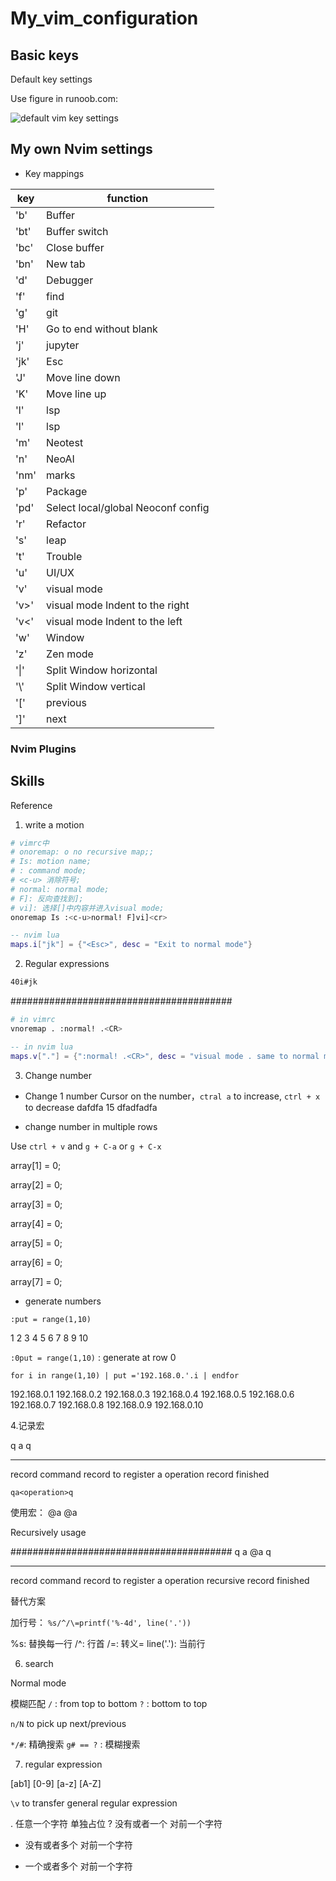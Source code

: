 # My_vim_configuration

## Basic keys

Default key settings

Use figure in runoob.com:

![default vim key settings](https://www.runoob.com/wp-content/uploads/2015/10/vi-vim-cheat-sheet-sch1.gif)

## My own Nvim settings
- Key mappings

|key|function|
|----|----|
|'<leader>b'|Buffer|
|'<leader>bt'|Buffer switch|
|'<leader>bc'|Close buffer|
|'<leader>bn'|New tab|
|'<leader>d'|Debugger|
|'<leader>f'|find|
|'<leader>g'|git|
|'H'|Go to end without blank|
|'<leader>j'|jupyter|
|'jk'|Esc|
|'J'|Move line down|
|'K'|Move line up|
|'<leader>l'|lsp|
|'<leader>l'|lsp|
|'<leader>m'|Neotest|
|'<leader>n'|NeoAI|
|'<leader>nm'|marks|
|'<leader>p'|Package|
|'<leader>pd'|Select local/global Neoconf config|
|'<leader>r'|Refactor|
|'<leader>s'|leap|
|'<leader>t'|Trouble|
|'<leader>u'|UI/UX|
|'v'|visual mode|
|'v>'|visual mode Indent to the right|
|'v<'|visual mode Indent to the left|
|'w'|Window|
|'<leader>z'|Zen mode|
|'\|'|Split Window horizontal|
|'\\'|Split Window vertical|
|'['|previous|
|']'|next|

### Nvim Plugins

## Skills

Reference 
1. write a motion
```bash
# vimrc中
# onoremap: o no recursive map;;
# Is: motion name;
# : command mode;
# <c-u> 消除符号;
# normal: normal mode;
# F]: 反向查找到];
# vi]: 选择[]中内容并进入visual mode;
onoremap Is :<c-u>normal! F]vi]<cr>
```
```lua
-- nvim lua
maps.i["jk"] = {"<Esc>", desc = "Exit to normal mode"}
```
2. Regular expressions
```bash
40i#jk
```
########################################
```bash
# in vimrc
vnoremap . :normal! .<CR>
```

```lua
-- in nvim lua
maps.v["."] = {":normal! .<CR>", desc = "visual mode . same to normal mode"}
```
3. Change number

- Change 1 number
Cursor on the number，`ctral a` to increase, `ctrl + x` to decrease
dafdfa 15 dfadfadfa

- change number in multiple rows

Use `ctrl + v` and `g + C-a` or `g + C-x`

array[1] = 0;

array[2] = 0;

array[3] = 0;

array[4] = 0;

array[5] = 0;

array[6] = 0;

array[7] = 0;


- generate numbers

`:put = range(1,10)`

1
2
3
4
5
6
7
8
9
10

`:0put = range(1,10)` : generate at row 0

`for i in range(1,10) | put ='192.168.0.'.i | endfor`

192.168.0.1
192.168.0.2
192.168.0.3
192.168.0.4
192.168.0.5
192.168.0.6
192.168.0.7
192.168.0.8
192.168.0.9
192.168.0.10

4.记录宏

q                     a                    <operation>          q  
--------------------  -------------------- -------------------- --------------------   
record command      record to register a  operation            record finished

`qa<operation>q`

使用宏：
@a
<number>@a

Recursively usage

########################################
q                             a                    <operation>              @a                q 
---------------------  -------------------- -------------------- -------------------- --------------------  
record command         record to register a      operation                recursive        record finished


替代方案

加行号：
`%s/^/\=printf('%-4d', line('.'))`

%s: 替换每一行
/^: 行首
/\=: 转义=
line('.'): 当前行


6. search

Normal mode

模糊匹配
`/` : from top to bottom
`?` : bottom to top

`n/N` to pick up next/previous

`*/#`: 精确搜索
`g# == ?` : 模糊搜索

7. regular expression

[ab1]
[0-9]
[a-z]
[A-Z]

`\v` to transfer general regular expression

[^a-z]: except a-z

.   任意一个字符 单独占位
?   没有或者一个 对前一个字符
*   没有或者多个 对前一个字符
+   一个或者多个 对前一个字符

